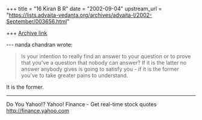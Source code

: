 +++
title = "16 Kiran B R"
date = "2002-09-04"
upstream_url = "https://lists.advaita-vedanta.org/archives/advaita-l/2002-September/003656.html"

+++
[Archive link](https://lists.advaita-vedanta.org/archives/advaita-l/2002-September/003656.html)

--- nanda chandran <vpcnk at HOTMAIL.COM> wrote:
> Is your intention to really find an answer to your
> question or to prove that
> you've a question that nobody can answer? If it is
> the latter no answer
> anybody gives is going to satisfy you - if it is the
> former you've to take
> greater pains to understand.
>

It is the former.

__________________________________________________
Do You Yahoo!?
Yahoo! Finance - Get real-time stock quotes
http://finance.yahoo.com

